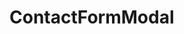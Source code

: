 <!-- <LeadForm /> -->
<!-- <GoldenVisaForm /> -->
<!-- :channelCategories="['Visa', 'Residence', 'Investment']" -->

# ContactFormModal

<!-- <ContactFormModal
buttonText="Obtenha uma consulta gratuita"
channelId="Golden Visa"
@success="handleSuccess"
/> -->

<script setup>
const handleSuccess = () => {
  // Ações adicionais após o envio bem-sucedido
  consol.lo('Formulário enviado')
}
</script>
